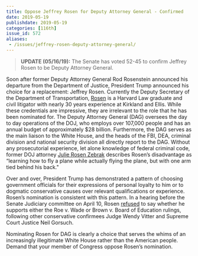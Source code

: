 ```yaml
---
title: Oppose Jeffrey Rosen for Deputy Attorney General - Confirmed
date: 2019-05-19
publishdate: 2019-05-19
categories: [116th]
issue_id: 572
aliases:
 - /issues/jeffrey-rosen-deputy-attorney-general/
---
```

>**UPDATE (05/16/19):** The Senate has voted 52-45 to confirm  Jeffrey Rosen to be Deputy Attorney General.

Soon after former Deputy Attorney General Rod Rosenstein announced his departure from the Department of Justice, President Trump announced his choice for a replacement: Jeffrey Rosen. Currently the Deputy Secretary of the Department of Transportation, [Rosen](https://www.pbs.org/newshour/politics/who-is-jeffrey-rosen-trumps-pick-to-replace-deputy-ag-rosenstein) is a Harvard Law graduate and civil litigator with nearly 30 years experience at Kirkland and Ellis. While these credentials are impressive, they are irrelevant to the role that he has been nominated for. The Deputy Attorney General (DAG) oversees the day to day operations of the DOJ, who employs over 107,000 people and has an annual budget of approximately $28 billion. Furthermore, the DAG serves as the main liaison to the White House, and the heads of the FBI, DEA, criminal division and national security division all directly report to the DAG. Without any prosecutorial experience, let alone knowledge of federal criminal code, former DOJ attorney [Julie Rosen Zebrak](https://www.politico.com/magazine/story/2019/02/21/jeffrey-rosen-rod-rosensteins-replacement-isnt-ready-for-the-job-225194) describes Rosen’s disadvantage as “learning how to fly a plane while actually flying the plane, but with one arm tied behind his back." 

Over and over, President Trump has demonstrated a pattern of choosing government officials for their expressions of personal loyalty to him or to dogmatic conservative causes over relevant qualifications or experience. Rosen’s nomination is consistent with this pattern. In a hearing before the Senate Judiciary committee on April 10, Rosen [refused](https://www.thedailybeast.com/jeffrey-rosen-trumps-nominee-for-deputy-attorney-general-refuses-to-say-if-he-supports-brown-v-board-ruling) to say whether he supports either the Roe v. Wade or Brown v. Board of Education rulings, following other conservative confirmees Judge Wendy Vitter and Supreme Court Justice Neil Gorsuch.  

Nominating Rosen for DAG is clearly a choice that serves the whims of an increasingly illegitimate White House rather than the American people. Demand that your member of Congress oppose Rosen’s nomination.